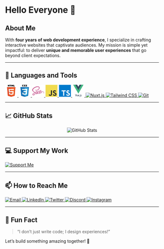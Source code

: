# Hello Everyone 👋

## About Me

With **four years of web development experience**, I specialize in crafting interactive websites that captivate audiences. My mission is simple yet impactful: to deliver **unique and memorable user experiences** that go beyond client expectations.

---

## 🔧 Languages and Tools

<p align="left"> 
  <a href="https://www.w3.org/html/" target="_blank" rel="noreferrer"> 
    <img src="https://raw.githubusercontent.com/devicons/devicon/master/icons/html5/html5-original-wordmark.svg" alt="HTML5" width="40" height="40"/> 
  </a> 
  <a href="https://www.w3schools.com/css/" target="_blank" rel="noreferrer"> 
    <img src="https://raw.githubusercontent.com/devicons/devicon/master/icons/css3/css3-original-wordmark.svg" alt="CSS3" width="40" height="40"/> 
  </a> 
  <a href="https://sass-lang.com" target="_blank" rel="noreferrer"> 
    <img src="https://raw.githubusercontent.com/devicons/devicon/master/icons/sass/sass-original.svg" alt="Sass" width="40" height="40"/> 
  </a> 
  <a href="https://developer.mozilla.org/en-US/docs/Web/JavaScript" target="_blank" rel="noreferrer"> 
    <img src="https://raw.githubusercontent.com/devicons/devicon/master/icons/javascript/javascript-original.svg" alt="JavaScript" width="40" height="40"/>   
  </a> 
  <a href="https://www.typescriptlang.org/" target="_blank" rel="noreferrer"> 
    <img src="https://raw.githubusercontent.com/devicons/devicon/master/icons/typescript/typescript-original.svg" alt="TypeScript" width="40" height="40"/>   
  </a> 
  <a href="https://vuejs.org/" target="_blank" rel="noreferrer"> 
    <img src="https://raw.githubusercontent.com/devicons/devicon/master/icons/vuejs/vuejs-original-wordmark.svg" alt="Vue.js" width="40" height="40"/> 
  </a>
  <a href="https://nuxt.com/docs" target="_blank" rel="noreferrer"> 
    <img src="https://www.vectorlogo.zone/logos/nuxtjs/nuxtjs-icon.svg" alt="Nuxt.js" width="40" height="40"/> 
  </a>
  <a href="https://tailwindcss.com/docs/" target="_blank" rel="noreferrer"> 
    <img src="https://www.vectorlogo.zone/logos/tailwindcss/tailwindcss-icon.svg" alt="Tailwind CSS" width="40" height="40"/> 
  </a>
  <a href="https://git-scm.com/" target="_blank" rel="noreferrer"> 
    <img src="https://www.vectorlogo.zone/logos/git-scm/git-scm-icon.svg" alt="Git" width="40" height="40"/> 
  </a> 
</p>

---

## 📈 GitHub Stats

<p align="center">
  <img src="https://github-readme-stats.vercel.app/api?username=elvinkyungu&show_icons=true&theme=radical" alt="GitHub Stats"/>
  <br>
</p>

---

## 💻 Support My Work

<p>
  <a href="https://www.buymeacoffee.com/elvinkyungu"> 
    <img src="https://cdn.buymeacoffee.com/buttons/v2/default-yellow.png" height="50" width="210" alt="Support Me" />
  </a>
</p>

---

## 📫 How to Reach Me

<p align="left">
  <a href="mailto:elvinkyungu.75@gmail.com"> 
    <img src="https://img.shields.io/badge/-GMAIL-D14836?style=for-the-badge&logo=gmail&logoColor=white" alt="Email" />
  </a>
  <a href="https://www.linkedin.com/in/elvin-kyungu/"> 
    <img src="https://img.shields.io/badge/-LINKEDIN-0072B1?style=for-the-badge&logo=linkedin&logoColor=white" alt="LinkedIn" />
  </a>
  <a href="https://twitter.com/home?lang=fr"> 
    <img src="https://img.shields.io/badge/-TWITTER-1DA1F2?style=for-the-badge&logo=twitter&logoColor=white" alt="Twitter" />
  </a>
  <a href="https://discord.com/channels/@me"> 
    <img src="https://img.shields.io/badge/-DISCORD-5865F2?style=for-the-badge&logo=discord&logoColor=white" alt="Discord" />
  </a>
  <a href="https://www.instagram.com/elvin.kyungu/"> 
    <img src="https://img.shields.io/badge/-INSTAGRAM-E1306C?style=for-the-badge&logo=instagram&logoColor=white" alt="Instagram" />
  </a>
</p>

---

## 📝 Fun Fact
> “I don’t just write code; I design experiences!”

Let’s build something amazing together! 🚀
